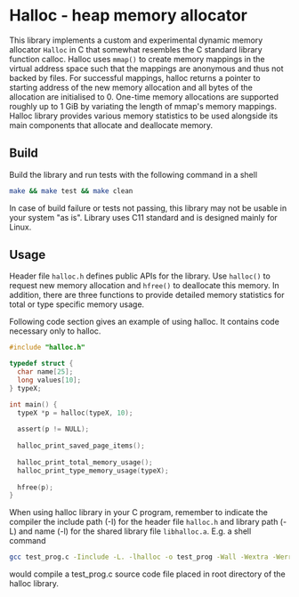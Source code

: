 # Halloc - heap memory allocator #

This library implements a custom and experimental dynamic memory allocator `Halloc` in C that somewhat resembles the C standard library function calloc. Halloc uses `mmap()` to create memory mappings in the virtual address space such that the mappings are anonymous and thus not backed by files. For successful mappings, halloc returns a pointer to starting address of the new memory allocation and all bytes of the allocation are initialised to 0. One-time memory allocations are supported roughly up to 1 GiB by variating the length of mmap's memory mappings. Halloc library provides various memory statistics to be used alongside its main components that allocate and deallocate memory.

## Build ##

Build the library and run tests with the following command in a shell

```bash
make && make test && make clean
```

In case of build failure or tests not passing, this library may not be usable in your system "as is". Library uses C11 standard and is designed mainly for Linux. 

## Usage ##

Header file `halloc.h` defines public APIs for the library. Use `halloc()` to request new memory allocation and `hfree()` to deallocate this memory. In addition, there are three functions to provide detailed memory statistics for total or type specific memory usage.

Following code section gives an example of using halloc. It contains code necessary only to halloc.

```C
#include "halloc.h"

typedef struct {
  char name[25];
  long values[10];
} typeX;

int main() {
  typeX *p = halloc(typeX, 10);
  
  assert(p != NULL);
  
  halloc_print_saved_page_items();
  
  halloc_print_total_memory_usage();
  halloc_print_type_memory_usage(typeX);
  
  hfree(p);
}
```

When using halloc library in your C program, remember to indicate the compiler the include path (-I) for the header file `halloc.h` and library path (-L) and name (-l) for the shared library file `libhalloc.a`. E.g. a shell command

```bash
gcc test_prog.c -Iinclude -L. -lhalloc -o test_prog -Wall -Wextra -Werror -std=c11 -g
```

would compile a test_prog.c source code file placed in root directory of the halloc library.
